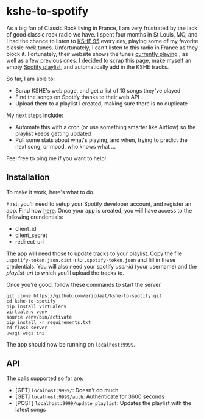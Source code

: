 # kshe-to-spotify

As a big fan of Classic Rock living in France, I am very frustrated by the
lack of good classic rock radio we have. I spent four months in St Louis, MO,
and I had the chance to listen to [KSHE 95](http://www.kshe95.com/) every day,
playing some of my favorite classic rock tunes. Unfortunately, I can't listen
to this radio in France as they block it. Fortunately, their website shows
the tunes [currently playing](http://player.listenlive.co/20101/en/songhistory)
, as well as a few previous ones. I decided to scrap this page, make myself
an empty [Spotify playlist](https://open.spotify.com/user/ericda/playlist/3BCcE8T945z1MnfPWkFsfX),
and automatically add in the KSHE tracks.

So far, I am able to:

- Scrap KSHE's web page, and get a list of 10 songs they've played
- Find the songs on Spotify thanks to their web API
- Upload them to a playlist I created, making sure there is no duplicate

My next steps include:

- Automate this with a cron (or use something smarter like Airflow)
  so the playlist keeps getting updated
- Pull some stats about what's playing, and when, trying to predict
  the next song, or mood, who knows what ...

Feel free to ping me if you want to help!

## Installation

To make it work, here's what to do.

First, you'll need to setup your Spotify developer account, and register an app.
Find how [here](https://developer.spotify.com/web-api/).
Once your app is created, you will have access to the following crendentials:

- client_id
- client_secret
- redirect_uri

The app will need those to update tracks to your playlist.
Copy the file ```.spotify-token.json.dist``` into ```.spotify-token.json```
and fill in these credentials. You will also need your spotify *user-id*
(your username) and the *playlist-uri* to which you'll upload the tracks to.

Once you're good, follow these commands to start the server.

``` shell
git clone https://github.com/ericdaat/kshe-to-spotify.git
cd kshe-to-spotify
pip install virtualenv
virtualenv venv
source venv/bin/activate
pip install -r requirements.txt
cd flask-server
uwsgi wsgi.ini
```

The app should now be running on ```localhost:9999```.

## API

The calls supported so far are:

- [GET] ```localhost:9999/```: Doesn't do much
- [GET] ```localhost:9999/auth```: Authenticate for 3600 seconds
- [POST] ```localhost:9999/update_playlist```: Updates the playlist with the latest songs
